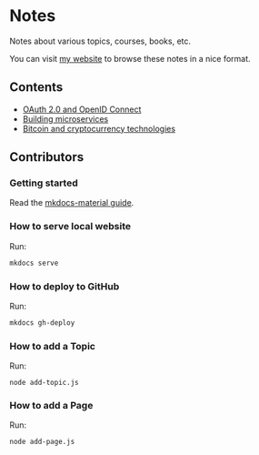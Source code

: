 # Notes

Notes about various topics, courses, books, etc.

You can visit [my website](https://marcolabarile.me/notes/) to browse these notes in a nice format.

## Contents

- [OAuth 2.0 and OpenID Connect](./notes/oauth2-and-openid-connect/index.md)
- [Building microservices](./notes/building-microservices/index.md)
- [Bitcoin and cryptocurrency technologies](./notes/bitcoin-and-cryptocurrency-technologies/index.md)

## Contributors

### Getting started

Read the [mkdocs-material guide](https://squidfunk.github.io/mkdocs-material/getting-started/).

### How to serve local website

Run:

```bash
mkdocs serve
```

### How to deploy to GitHub

Run:

```bash
mkdocs gh-deploy
```

### How to add a Topic

Run:

```
node add-topic.js
```

### How to add a Page

Run:

```
node add-page.js
```
